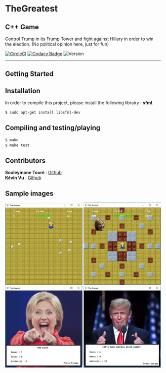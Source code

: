 # TheGreatest
## C++ Game
Control Trump in its Trump Tower and fight against Hillary in order to win the election.
(No political opinion here, just for fun)

[![CircleCI](https://circleci.com/gh/Kevin-Vu/The_Greatest.svg?style=shield)](https://circleci.com/gh/Kevin-Vu/The_Greatest)
[![Codacy Badge](https://app.codacy.com/project/badge/Grade/644acca2a28f4003a0f804f07e67e741)](https://www.codacy.com/gh/Kevin-Vu/The_Greatest/dashboard?utm_source=github.com&amp;utm_medium=referral&amp;utm_content=Kevin-Vu/The_Greatest&amp;utm_campaign=Badge_Grade)
![Version](https://img.shields.io/badge/thegreatest-v1.0.0-blue.svg)
 
----

## Getting Started
## Installation
In order to compile this project, please install the following librairy : **sfml**.
```bash
$ sudo apt-get install libsfml-dev
```

## Compiling and testing/playing
```bash
$ make
$ make test
```

## Contributors
**Souleymane Touré** : [Github](https://github.com/Souleymane-T)  
**Kévin Vu** : [Github](https://github.com/Kevin-Vu)  

## Sample images
<img src="/img/sample1.jpg" width="250">
<img src="/img/sample2.jpg" width="250">
<img src="/img/sample3.jpg" width="250">
<img src="/img/sample4.jpg" width="250">
